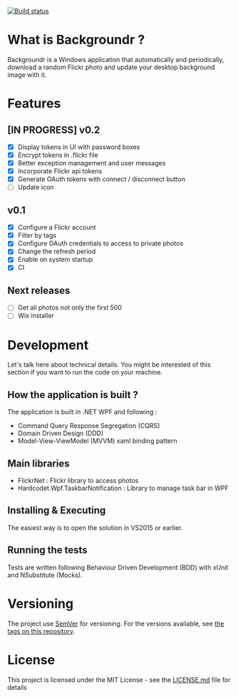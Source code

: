 [![Build status](https://ci.appveyor.com/api/projects/status/0ohnap9efouupl72?svg=true)](https://ci.appveyor.com/project/pierregillon/backgroundr)

# What is Backgroundr ?
Backgroundr is a Windows application that automatically and periodically, download a random Flickr photo and update your desktop background image with it.

# Features

## [IN PROGRESS] v0.2
- [x] Display tokens in UI with password boxes
- [x] Encrypt tokens in .flickr file
- [x] Better exception management and user messages
- [x] Incorporate Flickr api tokens
- [x] Generate OAuth tokens with connect / disconnect button
- [ ] Update icon

## v0.1
- [x] Configure a Flickr account
- [x] Filter by tags
- [x] Configure OAuth credentials to access to private photos
- [x] Change the refresh period
- [x] Enable on system startup
- [x] CI

## Next releases
- [ ] Get all photos not only the first 500
- [ ] Wix installer

# Development
Let's talk here about technical details. You might be interested of this section if you want to run the code on your machine.

## How the application is built ?
The application is built in .NET WPF and following : 
- Command Query Response Segregation (CQRS)
- Domain Driven Design (DDD)
- Model-View-ViewModel (MVVM) xaml binding pattern

## Main libraries
* FlickrNet : Flickr library to access photos
* Hardcodet.Wpf.TaskbarNotification : Library to manage task bar in WPF

## Installing & Executing
The easiest way is to open the solution in VS2015 or earlier.

## Running the tests
Tests are written following Behaviour Driven Development (BDD) with xUnit and NSubstitute (Mocks).

# Versioning
The project use [SemVer](http://semver.org/) for versioning. For the versions available, see [the tags on this repository](https://github.com/pierregillon/backgroundr/releases).

# License
This project is licensed under the MIT License - see the [LICENSE.md](LICENSE.md) file for details

